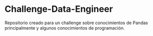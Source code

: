 # Challenge-Data-Engineer
Repositorio creado para un challenge sobre conocimientos de Pandas principalmente y algunos conocimientos de programación. 

